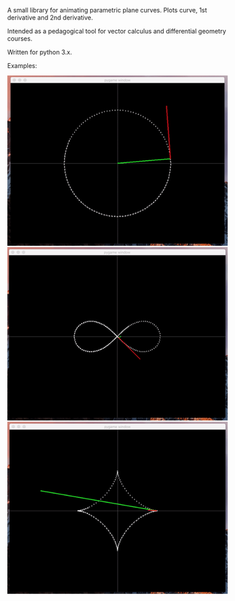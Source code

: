 A small library for animating parametric plane curves. Plots curve, 1st derivative and 2nd derivative.

Intended as a pedagogical tool for vector calculus and differential geometry courses.

Written for python 3.x.

Examples:

![circle](https://github.com/MichaelSaah/DiffGeoLib/blob/master/circle.gif "a circle")
![lemniscate](https://github.com/MichaelSaah/DiffGeoLib/blob/master/lemniscate.gif "a lemniscate")
![astroid](https://github.com/MichaelSaah/DiffGeoLib/blob/master/astroid.gif "an astroid")
